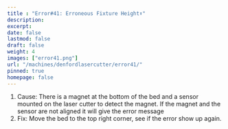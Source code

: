 ```yaml
---
title : "Error#41: Erroneous Fixture Height⬆"
description: 
excerpt: 
date: false
lastmod: false
draft: false
weight: 4
images: ["error41.png"]
url: "/machines/denfordlasercutter/error41/"
pinned: true
homepage: false
---
```


1. Cause: There is a magnet at the bottom of the bed and a sensor mounted on the laser cutter to detect the magnet. If the magnet and the sensor are not aligned it will give the error message
2. Fix: Move the bed to the top right corner, see if the error show up again.
